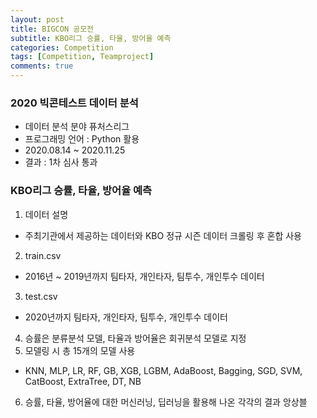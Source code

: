 ```yaml
---
layout: post
title: BIGCON 공모전
subtitle: KBO리그 승률, 타율, 방어율 예측
categories: Competition
tags: [Competition, Teamproject]
comments: true
---
```


<!-- This note demonstrates some of what [Markdown][1] is capable of doing.

## An exhibit of Markdown



*Note: Feel free to play with this page. Unlike regular notes, this doesn't automatically save itself.* -->

### 2020 빅콘테스트 데이터 분석 

* 데이터 분석 분야 퓨처스리그
* 프로그래밍 언어 : Python 활용
* 2020.08.14 ~ 2020.11.25
* 결과 : 1차 심사 통과

### KBO리그 승률, 타율, 방어율 예측

1. 데이터 설명
  - 주최기관에서 제공하는 데이터와 KBO 정규 시즌 데이터 크롤링 후 혼합 사용
2. train.csv
  - 2016년 ~ 2019년까지 팀타자, 개인타자, 팀투수, 개인투수 데이터
3. test.csv
  - 2020년까지 팀타자, 개인타자, 팀투수, 개인투수 데이터
4. 승률은 분류분석 모델, 타율과 방어율은 회귀분석 모델로 지정
5. 모델링 시 총 15개의 모델 사용
  - KNN, MLP, LR, RF, GB, XGB, LGBM, AdaBoost, Bagging, SGD, SVM, CatBoost, ExtraTree, DT, NB
6. 승률, 타율, 방어율에 대한 머신러닝, 딥러닝을 활용해 나온 각각의 결과 앙상블


<!-- Paragraphs can be written like so. A paragraph is the basic block of Markdown. A paragraph is what text will turn into when there is no reason it should become anything else.

Paragraphs must be separated by a blank line. Basic formatting of *italics* and **bold** is supported. This *can be **nested** like* so.

## Lists

### Ordered list

1. Item 1
2. A second item
3. Number 3
4. Ⅳ

*Note: the fourth item uses the Unicode character for [Roman numeral four][2].*

### Unordered list

* An item
* Another item
* Yet another item
* And there's more...

## Paragraph modifiers

### Code block

    Code blocks are very useful for developers and other people who look at code or other things that are written in plain text. As you can see, it uses a fixed-width font.

You can also make `inline code` to add code into other things.

### Quote

> Here is a quote. What this is should be self explanatory. Quotes are automatically indented when they are used.

## Headings

There are six levels of headings. They correspond with the six levels of HTML headings. You've probably noticed them already in the page. Each level down uses one more hash character.

### Headings *can* also contain **formatting**

### They can even contain `inline code`

Of course, demonstrating what headings look like messes up the structure of the page.

I don't recommend using more than three or four levels of headings here, because, when you're smallest heading isn't too small, and you're largest heading isn't too big, and you want each size up to look noticeably larger and more important, there there are only so many sizes that you can use.

## URLs

URLs can be made in a handful of ways:

* A named link to [MarkItDown][3]. The easiest way to do these is to select what you want to make a link and hit `Ctrl+L`.
* Another named link to [MarkItDown](http://www.markitdown.net/)
* Sometimes you just want a URL like <http://www.markitdown.net/>.

## Horizontal rule

A horizontal rule is a line that goes across the middle of the page.

---

It's sometimes handy for breaking things up.

## Images

Markdown can also contain images. I'll need to add something here sometime.

## Finally

There's actually a lot more to Markdown than this. See the official [introduction][4] and [syntax][5] for more information. However, be aware that this is not using the official implementation, and this might work subtly differently in some of the little things.


  [1]: http://daringfireball.net/projects/markdown/
  [2]: http://www.fileformat.info/info/unicode/char/2163/index.htm
  [3]: http://www.markitdown.net/
  [4]: http://daringfireball.net/projects/markdown/basics
  [5]: http://daringfireball.net/projects/markdown/syntax -->
